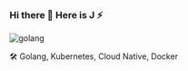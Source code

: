 ### Hi there 👋   Here is J ⚡

<!--
**CormickKneey/CormickKneey** is a ✨ _special_ ✨ repository because its `README.md` (this file) appears on your GitHub profile.

Here are some ideas to get you started:

- 🔭 I’m currently working on ...
- 🌱 I’m currently learning ...
- 👯 I’m looking to collaborate on ...
- 🤔 I’m looking for help with ...
- 💬 Ask me about ...
- 📫 How to reach me: ...
- 😄 Pronouns: ...
- ⚡ Fun fact: ...
-->


![golang](https://i.postimg.cc/Y9QmLVgD/IMG-313.jpg)


:hammer_and_wrench: Golang, Kubernetes, Cloud Native, Docker
